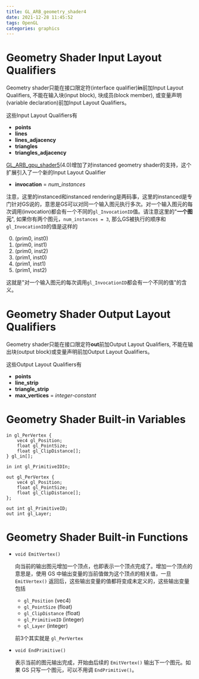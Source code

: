 ```yaml
---
title: GL_ARB_geometry_shader4
date: 2021-12-28 11:45:52
tags: OpenGL
categories: graphics
---
```


# Geometry Shader Input Layout Qualifiers

Geometry shader只能在接口限定符(interface qualifier)**in**前加Input Layout Qualifiers, 不能在输入块(input block), 块成员(block member), 或变量声明(variable declaration)前加Input Layout Qualifiers。

这些Input Layout Qualifiers有

<!--more-->

- **points**
- **lines**
- **lines_adjacency**
- **triangles**
- **triangles_adjacency**

[GL_ARB_gpu_shader5](https://www.khronos.org/registry/OpenGL/extensions/ARB/ARB_gpu_shader5.txt)(4.0)增加了对instanced geometry shader的支持，这个扩展引入了一个新的Input Layout Qualifier

- **invocation** = *num_instances*

注意，这里的instanced和instanced rendering是两码事，这里的instanced是专门针对GS说的，意思是GS可以对同一个输入图元执行多次。对一个输入图元的每次调用(invocation)都会有一个不同的`gl_InvocationID`值。请注意这里的"**一个图元**", 如果你有两个图元，`num_instances = 3`, 那么GS被执行的顺序和`gl_InvocationID`的值是这样的

0. (prim0, inst0)
1. (prim0, inst1)
2. (prim0, inst2)
3. (prim1, inst0)
4. (prim1, inst1)
5. (prim1, inst2)

这就是"对一个输入图元的每次调用`gl_InvocationID`都会有一个不同的值"的含义。

# Geometry Shader Output Layout Qualifiers

Geometry shader只能在接口限定符**out**前加Output Layout Qualifiers, 不能在输出块(output block)或变量声明前加Output Layout Qualifiers。

这些Output Layout Qualifiers有

- **points**
- **line_strip**
- **triangle_strip**
- **max_vertices** = *integer-constant*

# Geometry Shader Built-in Variables

```
in gl_PerVertex {
    vec4 gl_Position;
    float gl_PointSize;
    float gl_ClipDistance[];
} gl_in[];

in int gl_PrimitiveIDIn;

out gl_PerVertex {
    vec4 gl_Position;
    float gl_PointSize;
    float gl_ClipDistance[];
};

out int gl_PrimitiveID;
out int gl_Layer;
```

# Geometry Shader Built-in Functions

- `void EmitVertex()`

    向当前的输出图元增加一个顶点，也即表示一个顶点完成了。增加一个顶点的意思是，使用 GS 中输出变量的当前值做为这个顶点的相关值，一旦 `EmitVertex()` 返回后，这些输出变量的值都将变成未定义的，这些输出变量包括

    * `gl_Position` (vec4)
    * `gl_PointSize` (float)
    * `gl_ClipDistance` (float)
    * `gl_PrimitiveID` (integer)
    * `gl_Layer` (integer)

    前3个其实就是 `gl_PerVertex`

- `void EndPrimitive()`

    表示当前的图元输出完成，开始由后续的 `EmitVertex()` 输出下一个图元。如果 GS 只写一个图元，可以不用调 `EndPrimitive()`。
